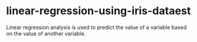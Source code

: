 # linear-regression-using-iris-dataest
Linear regression analysis is used to predict the value of a variable based on the value of another variable. 
